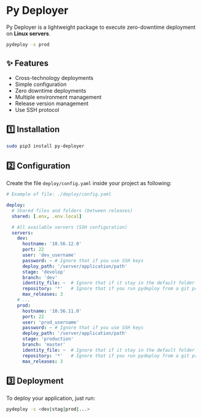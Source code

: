 # Py Deployer

Py Deployer is a lightweight package to execute zero-downtime deployment on **Linux servers**.

```bash
pydeploy -s prod
```

## ✨ Features

- Cross-technology deployments
- Simple configuration
- Zero downtime deployments
- Multiple environment management
- Release version management
- Use SSH protocol

## 1️⃣ Installation

```bash
sudo pip3 install py-deployer
```

## 2️⃣ Configuration

Create the file `deploy/config.yaml` inside your project as following:

```yaml
# Example of file: ./deploy/config.yaml

deploy:
  # Shared files and folders (between releases)
  shared: [.env, .env.local]

  # All available servers (SSH configuration)
  servers:
    dev:
      hostname: '10.56.12.0'
      port: 22
      user: 'dev_username'
      password: ~ # Ignore that if you use SSH keys
      deploy_path: '/server/application/path'
      stage: 'develop'
      branch: 'dev'
      identity_file: ~  # Ignore that if it stay in the default folder (~/.ssh)
      repository: '*'   # Ignore that if you run pydeploy from a git project directory
      max_releases: 3
    # ...
    prod:
      hostname: '10.56.11.0'
      port: 22
      user: 'prod_username'
      password: ~ # Ignore that if you use SSH keys
      deploy_path: '/server/application/path'
      stage: 'production'
      branch: 'master'
      identity_file: ~  # Ignore that if it stay in the default folder (~/.ssh)
      repository: '*'   # Ignore that if you run pydeploy from a git project directory
      max_releases: 3


```

## 3️⃣ Deployment

To deploy your application, just run:

```bash
pydeploy -s <dev|stag|prod|...>
```
